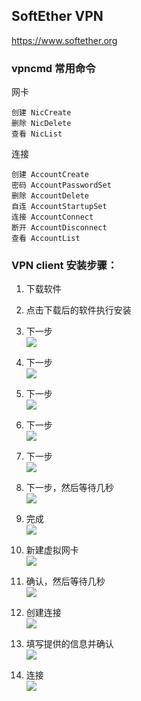 ## SoftEther VPN

<https://www.softether.org>



### vpncmd 常用命令

网卡

```
创建 NicCreate
删除 NicDelete
查看 NicList
```

连接

```
创建 AccountCreate
密码 AccountPasswordSet
删除 AccountDelete
自连 AccountStartupSet
连接 AccountConnect
断开 AccountDisconnect
查看 AccountList
```



### VPN client 安装步骤：

1. 下载软件

2. 点击下载后的软件执行安装

3. 下一步  
   ![](img/img0.png)

4. 下一步  
   ![](img/img1.png)

5. 下一步  
   ![](img/img2.png)

6. 下一步  
   ![](img/img3.png)

7. 下一步  
   ![](img/img4.png)

8. 下一步，然后等待几秒  
   ![](img/img5.png)

9. 完成  
   ![](img/img6.png)

10. 新建虚拟网卡  
    ![](img/img7.png)

11. 确认，然后等待几秒  
    ![](img/img8.png)

12. 创建连接  
    ![](img/img9.png)

13. 填写提供的信息并确认  
    ![](img/img10.png)

14. 连接  
    ![](img/img11.png)


